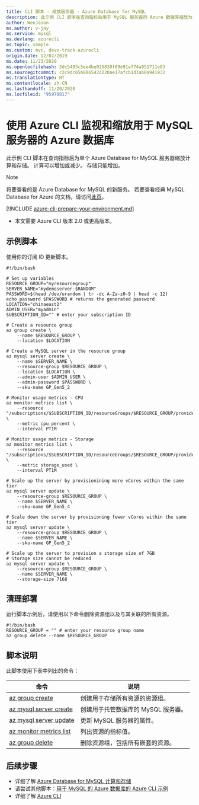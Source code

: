 ```yaml
---
title: CLI 脚本 - 缩放服务器 - Azure Database for MySQL
description: 此示例 CLI 脚本在查询指标后用于 MySQL 服务器的 Azure 数据库缩放为不同的性能级别。
author: WenJason
ms.author: v-jay
ms.service: mysql
ms.devlang: azurecli
ms.topic: sample
ms.custom: mvc, devx-track-azurecli
origin.date: 12/02/2019
ms.date: 11/23/2020
ms.openlocfilehash: 2dc5493c5ee4be026830f89e91e774a951711e03
ms.sourcegitcommit: c2c9dc65b886542d220ae17afcb1d1ab0a941932
ms.translationtype: HT
ms.contentlocale: zh-CN
ms.lasthandoff: 11/20/2020
ms.locfileid: "95970817"
---
```

# <a name="monitor-and-scale-an-azure-database-for-mysql-server-using-azure-cli"></a>使用 Azure CLI 监视和缩放用于 MySQL 服务器的 Azure 数据库
此示例 CLI 脚本在查询指标后为单个 Azure Database for MySQL 服务器缩放计算和存储。 计算可以增加或减少。 存储只能增加。

> [!NOTE]
> 将要查看的是 Azure Database for MySQL 的新服务。 若要查看经典 MySQL Database for Azure 的文档，请访问[此页](https://docs.azure.cn/zh-cn/mysql-database-on-azure/)。

[!INCLUDE [azure-cli-prepare-your-environment.md](../../../includes/azure-cli-prepare-your-environment.md)]

- 本文需要 Azure CLI 版本 2.0 或更高版本。 

## <a name="sample-script"></a>示例脚本
使用你的订阅 ID 更新脚本。

```cli
#!/bin/bash

# Set up variables
RESOURCE_GROUP="myresourcegroup"
SERVER_NAME="mydemoserver-$RANDOM"
PASSWORD=$(head /dev/urandom | tr -dc A-Za-z0-9 | head -c 12) 
echo password $PASSWORD # returns the generated password
LOCATION="chinaeast2"
ADMIN_USER="myadmin"
SUBSCRIPTION_ID="" # enter your subscription ID

# Create a resource group
az group create \
    --name $RESOURCE_GROUP \
    --location $LOCATION

# Create a MySQL server in the resource group
az mysql server create \
    --name $SERVER_NAME \
    --resource-group $RESOURCE_GROUP \
    --location $LOCATION \
    --admin-user $ADMIN_USER \
    --admin-password $PASSWORD \
    --sku-name GP_Gen5_2

# Monitor usage metrics - CPU
az monitor metrics list \
    --resource "/subscriptions/$SUBSCRIPTION_ID/resourceGroups/$RESOURCE_GROUP/providers/Microsoft.DBforMySQL/servers/$SERVER_NAME" \
    --metric cpu_percent \
    --interval PT1M

# Monitor usage metrics - Storage
az monitor metrics list \
    --resource "/subscriptions/$SUBSCRIPTION_ID/resourceGroups/$RESOURCE_GROUP/providers/Microsoft.DBforMySQL/servers/$SERVER_NAME" \
    --metric storage_used \
    --interval PT1M

# Scale up the server by provisionining more vCores within the same tier
az mysql server update \
    --resource-group $RESOURCE_GROUP \
    --name $SERVER_NAME \
    --sku-name GP_Gen5_4

# Scale down the server by provisioning fewer vCores within the same tier
az mysql server update \
    --resource-group $RESOURCE_GROUP \
    --name $SERVER_NAME \
    --sku-name GP_Gen5_2

# Scale up the server to provision a storage size of 7GB
# Storage size cannot be reduced
az mysql server update \
    --resource-group $RESOURCE_GROUP \
    --name $SERVER_NAME \
    --storage-size 7168
```

## <a name="clean-up-deployment"></a>清理部署
运行脚本示例后，请使用以下命令删除资源组以及与其关联的所有资源。 

```cli
#!/bin/bash
RESOURCE_GROUP = "" # enter your resource group name
az group delete --name $RESOURCE_GROUP
```

## <a name="script-explanation"></a>脚本说明
此脚本使用下表中列出的命令：

| **命令** | **说明** |
|---|---|
| [az group create](/cli/group#az-group-create) | 创建用于存储所有资源的资源组。 |
| [az mysql server create](/cli/mysql/server#az-mysql-server-create) | 创建用于托管数据库的 MySQL 服务器。 |
| [az mysql server update](/cli/mysql/server#az-mysql-server-update) | 更新 MySQL 服务器的属性。 |
| [az monitor metrics list](/cli/monitor/metrics#az-monitor-metrics-list) | 列出资源的指标值。 |
| [az group delete](/cli/group#az-group-delete) | 删除资源组，包括所有嵌套的资源。 |

## <a name="next-steps"></a>后续步骤
- 详细了解 [Azure Database for MySQL 计算和存储](../concepts-pricing-tiers.md)
- 请尝试其他脚本：[用于 MySQL 的 Azure 数据库的 Azure CLI 示例](../sample-scripts-azure-cli.md)
- 详细了解 [Azure CLI](/cli/)